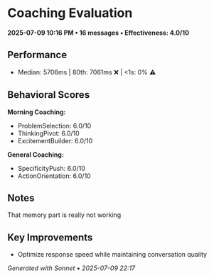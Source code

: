 # Coaching Evaluation

**2025-07-09 10:16 PM • 16 messages • Effectiveness: 4.0/10**

## Performance
- Median: 5706ms | 80th: 7061ms ❌ | <1s: 0% ⚠️

## Behavioral Scores
**Morning Coaching:**
- ProblemSelection: 6.0/10
- ThinkingPivot: 6.0/10
- ExcitementBuilder: 6.0/10

**General Coaching:**
- SpecificityPush: 6.0/10
- ActionOrientation: 6.0/10

## Notes
That memory part is really not working

## Key Improvements
- Optimize response speed while maintaining conversation quality

*Generated with Sonnet • 2025-07-09 22:17*
